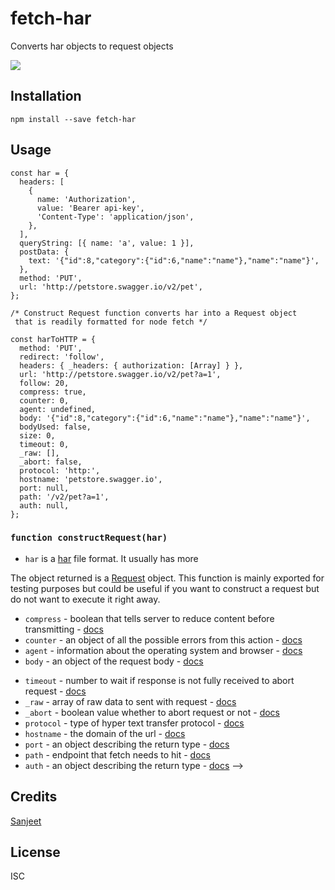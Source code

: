 # fetch-har

Converts har objects to request objects

[![](https://d3vv6lp55qjaqc.cloudfront.net/items/1M3C3j0I0s0j3T362344/Untitled-2.png)](https://readme.io)

## Installation

```
npm install --save fetch-har
```

## Usage
```
const har = {
  headers: [
    {
      name: 'Authorization',
      value: 'Bearer api-key',
      'Content-Type': 'application/json',
    },
  ],
  queryString: [{ name: 'a', value: 1 }],
  postData: {
    text: '{"id":8,"category":{"id":6,"name":"name"},"name":"name"}',
  },
  method: 'PUT',
  url: 'http://petstore.swagger.io/v2/pet',
};

/* Construct Request function converts har into a Request object
 that is readily formatted for node fetch */

const harToHTTP = {
  method: 'PUT',
  redirect: 'follow',
  headers: { _headers: { authorization: [Array] } },
  url: 'http://petstore.swagger.io/v2/pet?a=1',
  follow: 20,
  compress: true,
  counter: 0,
  agent: undefined,
  body: '{"id":8,"category":{"id":6,"name":"name"},"name":"name"}',
  bodyUsed: false,
  size: 0,
  timeout: 0,
  _raw: [],
  _abort: false,
  protocol: 'http:',
  hostname: 'petstore.swagger.io',
  port: null,
  path: '/v2/pet?a=1',
  auth: null,
};
```

### `function constructRequest(har)`

- `har` is a [har](https://en.wikipedia.org/wiki/.har) file format. It usually has more 

The object returned is a [Request](https://developer.mozilla.org/en-US/docs/Web/API/Request) object.
This function is mainly exported for testing purposes but could be useful if you want to construct
a request but do not want to execute it right away.

<!-- - `method` - type of HTTP method - [docs](#method)
- `redirect` - allows for redirection from an old URL to a new one - [docs](#redirect)
- `headers` - will contain what content type and if an authorization type is required for endpoint - [docs](#headers)
- `url` - full url that fetch should request from - [docs](#url)
<!-- - `follow` - an array of the `@secret` comment types - [docs](#secret) -->
- `compress` - boolean that tells server to reduce content before transmitting - [docs](#compress)
- `counter` - an object of all the possible errors from this action - [docs](#errors)
- `agent` - information about the operating system and browser - [docs](#agent)
- `body` - an object of the request body - [docs](#body)
<!-- - `bodyUsed` - an object of all the possible errors from this action - [docs](#bodyUsed) -->
<!-- - `size` - an object describing the return type - [docs](#size) -->
- `timeout` - number to wait if response is not fully received to abort request - [docs](#timeout)
- `_raw` - array of raw data to sent with request - [docs](#raw)
- `_abort` - boolean value whether to abort request or not - [docs](#abort)
- `protocol` - type of hyper text transfer protocol - [docs](#protocol)
- `hostname` - the domain of the url - [docs](#hostname)
- `port` - an object describing the return type - [docs](#port)
- `path` - endpoint that fetch needs to hit - [docs](#path)
- `auth` - an object describing the return type - [docs](#auth) -->

## Credits
[Sanjeet](https://github.com/uppal101/)

## License

ISC
